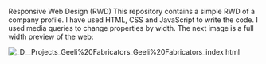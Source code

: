Responsive Web Design (RWD)
This repository contains a simple RWD of a company profile. I have used HTML, CSS and JavaScript to write the code.
I used media queries to change properties by width.
The next image is a full width preview of the web:

![_D__Projects_Geeli%20Fabricators_Geeli%20Fabricators_index html](https://github.com/user-attachments/assets/0f75dc1b-278a-430a-a6dd-7c826016aac0)
